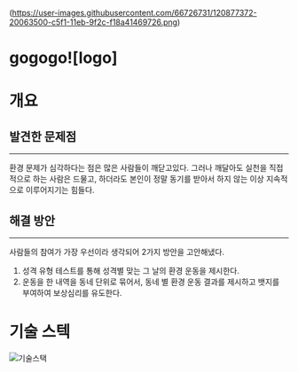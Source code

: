 (https://user-images.githubusercontent.com/66726731/120877372-20063500-c5f1-11eb-9f2c-f18a41469726.png)
# gogogo![logo]

# 개요

## 발견한 문제점
---
환경 문제가 심각하다는 점은 많은 사람들이 깨닫고있다.
그러나 깨달아도 실천을 직접적으로 하는 사람은 드물고, 
하더라도 본인이 정말 동기를 받아서 하지 않는 이상 지속적으로 이루어지기는 힘들다.

## 해결 방안
---
사람들의 참여가 가장 우선이라 생각되어 2가지 방안을 고안해냈다.
1. 성격 유형 테스트를 통해 성격별 맞는 그 날의 환경 운동을 제시한다.
2. 운동을 한 내역을 동네 단위로 묶어서, 동네 별 환경 운동 결과를 제시하고 뱃지를 부여하여 보상심리를 유도한다.


# 기술 스텍

![기술스택](https://user-images.githubusercontent.com/26921986/119290384-61105800-bc87-11eb-802e-e4a0b22092c9.png)


